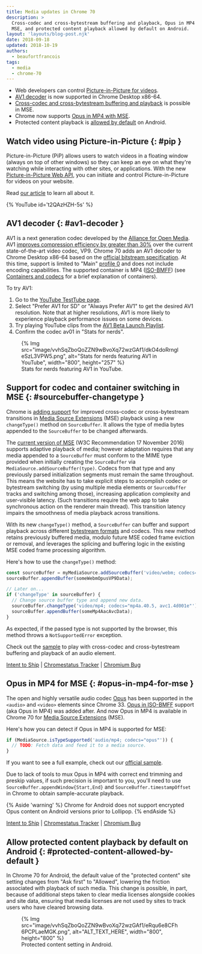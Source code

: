 ```yaml
---
title: Media updates in Chrome 70
description: >
  Cross-codec and cross-bytestream buffering and playback, Opus in MP4 with
  MSE, and protected content playback allowed by default on Android.
layout: 'layouts/blog-post.njk'
date: 2018-09-18
updated: 2018-10-19
authors:
  - beaufortfrancois
tags:
  - media
  - chrome-70
---
```


- Web developers can control [Picture-in-Picture for videos](#pip).
- [AV1 decoder](#av1-decoder) is now supported in Chrome Desktop x86-64.
- [Cross-codec and cross-bytestream buffering and
  playback](#sourcebuffer-changetype) is possible in MSE.
- Chrome now supports [Opus in MP4 with MSE](#opus-in-mp4-for-mse).
- Protected content playback is [allowed by
  default](#protected-content-allowed-by-default) on Android.

## Watch video using Picture-in-Picture {: #pip }

Picture-in-Picture (PiP) allows users to watch videos in a floating window
(always on top of other windows) so they can keep an eye on what they're
watching while interacting with other sites, or applications. With the new
[Picture-in-Picture Web API], you can initiate and control Picture-in-Picture
for videos on your website.

Read [our article] to learn all about it.

{% YouTube
  id='t2QAzHZH-5s'
%}

## AV1 decoder {: #av1-decoder }

AV1 is a next generation codec developed by the [Alliance for Open Media]. AV1
[improves compression efficiency by greater than 30%] over the current
state-of-the-art video codec, VP9. Chrome 70 adds an AV1 decoder to Chrome
Desktop x86-64 based on the [official bitstream specification]. At this time,
support is limited to "Main" [profile 0] and does not include encoding
capabilities. The supported container is MP4 ([ISO-BMFF]) (see [Containers and
codecs] for a brief explanation of containers).

To try AV1:

1. Go to the [YouTube TestTube page].
1. Select "Prefer AV1 for SD" or "Always Prefer AV1" to get the desired
  AV1 resolution. Note that at higher resolutions, AV1 is more likely to
  experience playback performance issues on some devices.
1. Try playing YouTube clips from the [AV1 Beta Launch Playlist].
1. Confirm the codec av01 in "Stats for nerds".

<figure>
  {% Img src="image/vvhSqZboQoZZN9wBvoXq72wzGAf1/dkO4doRrngleSzL3VPW5.png", alt="Stats for nerds featuring AV1 in YouTube", width="800", height="257" %}
  <figcaption>
    Stats for nerds featuring AV1 in YouTube.
  </figcaption>
</figure>

## Support for codec and container switching in MSE {: #sourcebuffer-changetype }

Chrome is [adding support] for improved cross-codec or cross-bytestream
transitions in [Media Source Extensions] (MSE) playback using a new
`changeType()` method on `SourceBuffer`. It allows the type of media
bytes appended to the `SourceBuffer` to be changed afterwards.

The [current version of MSE] (W3C Recommendation 17 November 2016) supports
adaptive playback of media; however adaptation requires that any media appended
to a `SourceBuffer` must conform to the MIME type provided when initially
creating the `SourceBuffer` via `MediaSource.addSourceBuffer(type)`. Codecs
from that type and any previously parsed initialization segments must remain
the same throughout. This means the website has to take explicit steps to
accomplish codec or bytestream switching (by using multiple media elements or
`SourceBuffer` tracks and switching among those), increasing application
complexity and user-visible latency. (Such transitions require the web app to
take synchronous action on the renderer main thread). This transition latency
impairs the smoothness of media playback across transitions.

With its new `changeType()` method, a `SourceBuffer` can buffer and support
playback across different [bytestream formats] and codecs. This new method
retains previously buffered media, modulo future MSE coded frame eviction or
removal, and leverages the splicing and buffering logic in the existing MSE
coded frame processing algorithm.

Here's how to use the `changeType()` method:

```js
const sourceBuffer = myMediaSource.addSourceBuffer('video/webm; codecs="opus, vp09.00.10.08"');
sourceBuffer.appendBuffer(someWebmOpusVP9Data);

// Later on...
if ('changeType' in sourceBuffer) {
  // Change source buffer type and append new data.
  sourceBuffer.changeType('video/mp4; codecs="mp4a.40.5, avc1.4d001e"');
  sourceBuffer.appendBuffer(someMp4AacAvcData);
}
```

As expected, if the passed type is not supported by the browser, this method
throws a `NotSupportedError` exception.

Check out the [sample] to play with cross-codec and
cross-bytestream buffering and playback of an audio element.

[Intent to Ship](https://groups.google.com/a/chromium.org/forum/#!topic/blink-dev/K_OFPxA_whE) &#124;
[Chromestatus Tracker](https://www.chromestatus.com/feature/5719220952236032) &#124;
[Chromium Bug](https://bugs.chromium.org/p/chromium/issues/detail?id=605134)

## Opus in MP4 for MSE {: #opus-in-mp4-for-mse }

The open and highly versatile audio codec [Opus] has been supported in the
`<audio>` and `<video>` elements since Chrome 33. [Opus in ISO-BMFF] support
(aka Opus in MP4) was added after. And now Opus in MP4 is available in Chrome
70 for [Media Source Extensions] (MSE).

Here's how you can detect if Opus in MP4 is supported for MSE:

```js
if (MediaSource.isTypeSupported('audio/mp4; codecs="opus"')) {
  // TODO: Fetch data and feed it to a media source.
}
```

If you want to see a full example, check out our [official sample].

Due to lack of tools to mux Opus in MP4 with correct end trimming and preskip
values, if such precision is important to you, you'll need to use
`SourceBuffer.appendWindow{Start,End}` and `SourceBuffer.timestampOffset` in
Chrome to obtain sample-accurate playback.

{% Aside 'warning' %}
Chrome for Android does not support encrypted Opus content on Android
versions prior to Lollipop.
{% endAside %}

[Intent to Ship](https://groups.google.com/a/chromium.org/d/msg/blink-dev/Ce2j1tA_xdU/T9C6sxpTDQAJ) &#124;
[Chromestatus Tracker](https://www.chromestatus.com/features/5100845653819392) &#124;
[Chromium Bug](https://bugs.chromium.org/p/chromium/issues/detail?id=649438)

## Allow protected content playback by default on Android {: #protected-content-allowed-by-default }

In Chrome 70 for Android, the default value of the "protected content" site
setting changes from "Ask first" to "Allowed", lowering the friction associated
with playback of such media. This change is possible, in part, because of
additional steps taken to clear media licenses alongside cookies and site data,
ensuring that media licenses are not used by sites to track users who have
cleared browsing data.

<figure>
{% Img src="image/vvhSqZboQoZZN9wBvoXq72wzGAf1/eRqu6e8CFh6PCPLaeMGK.png", alt="ALT_TEXT_HERE", width="800", height="800" %}
  <figcaption>
    Protected content setting in Android.
  </figcaption>
</figure>

<!-- lint disable definition-case -->

[Picture-in-Picture Web API]: https://wicg.github.io/picture-in-picture/
[our article]: https://developers.google.com/web/updates/2018/10/watch-video-using-picture-in-picture
[Alliance for Open Media]: http://aomedia.org/
[improves compression efficiency by greater than 30%]: https://code.fb.com/video-engineering/av1-beats-x264-and-libvpx-vp9-in-practical-use-case/
[official bitstream specification]: https://aomedia.org/av1-bitstream-and-decoding-process-specification/
[profile 0]: https://aomediacodec.github.io/av1-spec/#profiles
[ISO-BMFF]: https://aomediacodec.github.io/av1-isobmff
[Containers and codecs]: https://web.dev/containers-and-codecs/
[YouTube TestTube page]: https://www.youtube.com/testtube
[AV1 Beta Launch Playlist]: https://www.youtube.com/playlist?list=PLyqf6gJt7KuHBmeVzZteZUlNUQAVLwrZS
[adding support]: https://github.com/wicg/media-source/blob/codec-switching/codec-switching-explainer.md
[Media Source Extensions]: https://developers.google.com/web/fundamentals/media/mse/basics
[current version of MSE]: https://www.w3.org/TR/2016/REC-media-source-20161117/
[bytestream formats]: https://www.w3.org/TR/mse-byte-stream-format-registry/
[sample]: https://googlechrome.github.io/samples/media/sourcebuffer-changetype.html
[Opus]: https://opus-codec.org/
[Opus in ISO-BMFF]: https://people.xiph.org/~shobson/opus-codec.org/docs/opus_in_isobmff.html
[official sample]: https://googlechrome.github.io/samples/media/opus-in-mp4-for-mse.html
